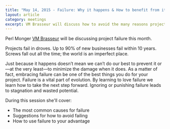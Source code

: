 ```yaml
---
title: "May 14, 2015 - Failure: Why it happens & How to benefit from it"
layout: article
category: meetings
excerpt: VM Brasseur will discuss how to avoid the many reasons projects fail, and how to use failure to your advantage.
---
```


Perl Monger [VM Brasseur][vmbrasseur] will be discussing project failure this month.

Projects fail in droves. Up to 90% of new businesses fail within 10 years.
Screws fall out all the time; the world is an imperfect place.

Just because it happens doesn’t mean we can’t do our best to prevent it or—at
the very least—to minimize the damage when it does. As a matter of fact,
embracing failure can be one of the best things you do for your project. Failure
is a vital part of evolution. By learning to love failure we learn how to take
the next step forward. Ignoring or punishing failure leads to stagnation and
wasted potential.

During this session she'll cover:

 * The most common causes for failure
 * Suggestions for how to avoid failing
 * How to use failure to your advantage

[vmbrasseur]: http://twitter.com/vmbrasseur
